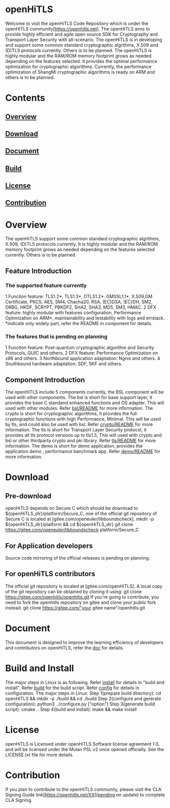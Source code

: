 # openHiTLS
Welcome to visit the openHiTLS Code Repository which is under the openHiTLS community[https://openhitls.net].
The openHiTLS aims to provide highly efficient and agile  open source SDK for Cryptography and Transport Layer Security with all-scenario.
The openHiTLS is in developing and support some common standard cryptographic algrithms, X.509 and (D)TLS protocols currently. Others is to be planned.
The openHiTLS is highly modular and the RAM/ROM memory footprint grows as needed depending on the features selected. It provides the optimal performance optimization for cryptographic algorithms. Currently, the performance optimization of ShangMi cryptographic algorithms is ready on ARM and others is to be planned. 
 
# Contents
 
## [Overview](#Overview)
## [Download](#Download)
## [Document](#Document)
## [Build](#Build)
 
## [License](#License)
## [Contribution](#Contribution)
 
 
# Overview
The openHiTLS support some common standard cryptographic algrithms, X.509, (D)TLS protocols currently. It is highly modular and the RAM/ROM memory footprint grows as needed depending on the features selected currently. Others is to be planned. 
## Feature Introduction
### The supported feature currently
1 Funciton feature: TLS1.2*, TLS1.3*, DTLS1.2*. GMSSL1.1*, X.509,GM Certificate, PKCS, AES, SM4, Chacha20, RSA, (EC)DSA, (EC)DH, SM2, DRBG, HKDF, SCRYPT, PBKDF2, SHA2, SHA3, MD5, SM3, HMAC.
2 DFX feature: highly modular with features configuration, Performance Optimization on ARM*, maintainability and testability with logs and errstack.
*indicate only widely part, refer the README in component for details.
### The features that is pending on planning
1 Funciton feature: Post-quantum cryptographic algorithm and Security Protocols, QUIC and others.
2 DFX feature: Performance Optimization on x86 and others.
3 Northbound application adaptation: Ngnix and others.
4 Southbound hardware adaptation: SDF, SKF and others.
## Component Introduction
The openHiTLS include 5 components currently, the BSL component will be used with other components.
The bsl is short for base support layer, it provides the base C standand enhanced functions and OS adapter. This will used with other modules. Refer [bsl/README](bsl/README.md) for more information.
The crypto is short for cryptographic algorithms, it provides the full cryptographic functions with high Performance, Minimal. This will be used by tls, and  could also be used with bsl. Refer [crypto/README](crypto/README.md) for more information.
The tls is short for Transport Layer Security protocol, it provides all tls protocol versions up to tls1.3, This will used with crypto and bsl or other thirdparty crypto and pki library. Refer [tls/README](tls/README.md) for more information.
The demo is short for demo application, provides the application demo , performance banchmark app.  Refer [demo/README](demo/README.md) for more information.
 
# Download
## Pre-download
openHiTLS depends on Secure C which should be download to ${openHiTLS_dir}/platform/Secure_C, one of the official git repository of Secure C is localed at [gitee.com/openeuler/libboundscheck].
mkdir -p ${openHiTLS_dir}/platform && cd ${openHiTLS_dir}
git clone https://gitee.com/openeuler/libboundscheck  platform/Secure_C
 
## For Application developers
Source code mirroring of the official releases is pending on planning.
## For openHiTLS contributors
The official git repository is localed at [gitee.com/openHiTLS].
A local copy of the git repository can be obtained by cloning it using:
git clone https://gitee.com/openhitls/openhitls.git
If you're going to contribute, you need to fork the openhitls repository on gitee and clone your public fork instead.
git clone https://gitee.com/"your gitee name"/openhitls.git
 
# Document
This document is designed to improve the learning efficiency of developers and contributors on openHiTLS, refer the [doc](doc/README.md) for details.
 
# Build and Install
The major steps in Linux is as following. Refer [install](doc/install.md) for details in "build and install". Refer [build](build.sh) for the build script. Refer [config](config/README.md) for details in configuration.
The major steps in Linux:
Step 1(prepare build directory):              cd openHiTLS && mkdir -p ./build && cd ./build
Step 2(configure and gererate configuration): python3 ../configure.py ["option"]
Step 3(generate build script):                cmake ..
Step 4(build and install):                    make  && make install
 
# License
openHiTLS is Licensed under openHiTLS Software license agreement 1.0, and will be licensed under the Mulan PSL v2 once opened officially.
See the LICENSE.txt file for more details.
 
# Contribution
If you plan to contribute to the openHiTLS community, please visit the CLA Signing Guide link[https://openhitls.net/XX](pending on update) to complete CLA Signing.